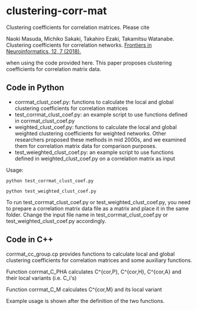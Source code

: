 # clustering-corr-mat
Clustering coefficients for correlation matrices. 
Please cite

Naoki Masuda, Michiko Sakaki, Takahiro Ezaki, Takamitsu Watanabe.
Clustering coefficients for correlation networks.
[Frontiers in Neuroinformatics, 12, 7 (2018).](https://doi.org/10.3389/fninf.2018.00007)

when using the code provided here.
This paper proposes clustering coefficients for correlation matrix data.

## Code in Python

- corrmat_clust_coef.py: functions to calculate the local and global clustering coefficients for correlation matrices
- test_corrmat_clust_coef.py: an example script to use functions defined in corrmat_clust_coef.py
- weighted_clust_coef.py: functions to calculate the local and global weighted clustering coefficients for weighted networks. Other researchers proposed these methods in mid 2000s, and we examined them for correlation matrix data for comparison purposes.
- test_weieghted_clust_coef.py: an example script to use functions defined in weighted_clust_coef.py on a correlation matrix as input

Usage:

`python test_corrmat_clust_coef.py`

`python test_weighted_clust_coef.py`

To run test_corrmat_clust_coef.py or test_weighted_clust_coef.py, you need to prepare a correlation matrix data file as a matrix and place it in the same folder. Change the input file name in test_corrmat_clust_coef.py or test_weighted_clust_coef.py accordingly.

## Code in C++

corrmat_cc_group.cp provides functions to calculate local and global clustering coefficients for correlation matrices and some auxiliary functions.

Function corrmat_C_PHA calculates C^{cor,P}, C^{cor,H}, C^{cor,A} and their local variants (i.e. C_i's)

Function corrmat_C_M calculates C^{cor,M} and its local variant

Example usage is shown after the definition of the two functions.
